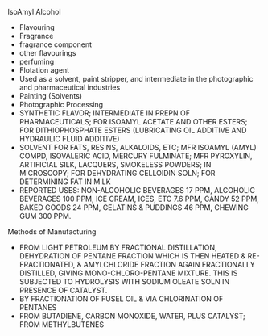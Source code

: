 IsoAmyl Alcohol

* Flavouring  
* Fragrance  
* fragrance component  
* other flavourings  
* perfuming  
* Flotation agent  
* Used as a solvent, paint stripper, and intermediate in the photographic and pharmaceutical industries  
* Painting (Solvents)   
* Photographic Processing   
* SYNTHETIC FLAVOR; INTERMEDIATE IN PREPN OF PHARMACEUTICALS; FOR ISOAMYL ACETATE AND OTHER ESTERS; FOR DITHIOPHOSPHATE ESTERS (LUBRICATING OIL ADDITIVE AND HYDRAULIC FLUID ADDITIVE)  
* SOLVENT FOR FATS, RESINS, ALKALOIDS, ETC; MFR ISOAMYL (AMYL) COMPD, ISOVALERIC ACID, MERCURY FULMINATE; MFR PYROXYLIN, ARTIFICIAL SILK, LACQUERS, SMOKELESS POWDERS; IN MICROSCOPY; FOR DEHYDRATING CELLOIDIN SOLN; FOR DETERMINING FAT IN MILK  
* REPORTED USES: NON-ALCOHOLIC BEVERAGES 17 PPM, ALCOHOLIC BEVERAGES 100 PPM, ICE CREAM, ICES, ETC 7.6 PPM, CANDY 52 PPM, BAKED GOODS 24 PPM, GELATINS & PUDDINGS 46 PPM, CHEWING GUM 300 PPM.

Methods of Manufacturing

* FROM LIGHT PETROLEUM BY FRACTIONAL DISTILLATION, DEHYDRATION OF PENTANE FRACTION WHICH IS THEN HEATED & RE-FRACTIONATED, & AMYLCHLORIDE FRACTION AGAIN FRACTIONALLY DISTILLED, GIVING MONO-CHLORO-PENTANE MIXTURE. THIS IS SUBJECTED TO HYDROLYSIS WITH SODIUM OLEATE SOLN IN PRESENCE OF CATALYST.  
* BY FRACTIONATION OF FUSEL OIL & VIA CHLORINATION OF PENTANES  
* FROM BUTADIENE, CARBON MONOXIDE, WATER, PLUS CATALYST; FROM METHYLBUTENES
